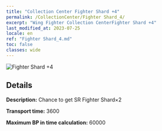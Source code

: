 ```yaml
---
title: "Collection Center Fighter Shard +4"
permalink: /CollectionCenter/Fighter Shard_4/
excerpt: "Wing Fighter Collection CenterFighter Shard +4"
last_modified_at: 2023-07-25
locale: en
ref: "Fighter Shard_4.md"
toc: false
classes: wide
---
```



![Fighter Shard +4](/images/cc/CC_Fighter_Shard_4.png)

## Details

  **Description:** Chance to get SR Fighter Shard×2

  **Transport time:** 3600

  **Maximum BP in time calculation:** 60000

